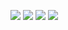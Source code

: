 <a href="https://codeclimate.com/github/N3IMYS/backend-project-lvl1/maintainability"><img src="https://api.codeclimate.com/v1/badges/741b24077273e96b11c4/maintainability" /></a>
<a href="https://asciinema.org/a/129XZJMbY6jAkyKjWGXbxnzZK" target="_blank"><img src="https://asciinema.org/a/129XZJMbY6jAkyKjWGXbxnzZK.svg" /></a>
<a href="https://asciinema.org/a/U4SliSd34ZNTL8a4GbEk1Q773" target="_blank"><img src="https://asciinema.org/a/U4SliSd34ZNTL8a4GbEk1Q773.svg" /></a>
<a href="https://asciinema.org/a/BtyiwBS3rJPRmJexRSsLkmpB4" target="_blank"><img src="https://asciinema.org/a/BtyiwBS3rJPRmJexRSsLkmpB4.svg" /></a>